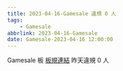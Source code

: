 ```yaml
---
title: 2023-04-16-Gamesale 違規 0 人
tags:
    - Gamesale
abbrlink: 2023-04-16-Gamesale
date: Gamesale-2023-04-16 12:00:00
---
```

Gamesale 板 [板規連結](https://www.ptt.cc/bbs/Gossiping/M.1637425085.A.07D.html)
昨天違規 0 人
